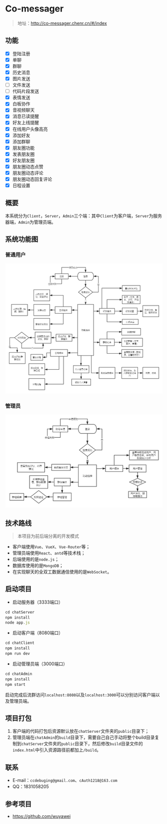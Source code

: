 # Co-messager

> 地址：http://co-messager.chenr.cn/#/index

## 功能
- [x] 登陆注册
- [x] 单聊
- [x] 群聊
- [x] 历史消息
- [x] 图片发送
- [ ] 文件发送
- [ ] 代码片段发送
- [x] 表情发送
- [x] 白板协作
- [x] 音视频聊天
- [x] 消息已读提醒
- [x] 好友上线提醒
- [x] 在线用户头像高亮
- [x] 添加好友
- [x] 添加群聊
- [x] 朋友圈功能
- [x] 发表朋友圈
- [x] 好友朋友圈
- [x] 朋友圈动态点赞
- [x] 朋友圈动态评论
- [x] 朋友圈动态回复评论
- [x] 日程设置

## 概要

本系统分为`Client`，`Server`，`Admin`三个端：其中`Client`为客户端，`Server`为服务器端，`Admin`为管理员端。

## 系统功能图

### 普通用户
![普通用户功能设计0404](./document/普通用户功能设计0404.png)

### 管理员
![普通用户功能设计0404](./document/系统管理员功能设计0404.png)

## 技术路线

> 本项目为前后端分离的开发模式

- 客户端使用`Vue`、`VueX`、`Vue-Router`等；
- 管理员端使用`React`、`antd`等技术栈；
- 后端使用的是`node.js`；
- 数据库使用的是`MongoDB`；
- 在实现聊天的全双工数据通信使用的是`WebSocket`。

## 启动项目

- 启动服务器（3333端口）
```javascript
cd chatServer
npm install
node app.js
```

- 启动客户端（8080端口）
```javascript
cd chatClient
npm install
npm run dev
```

- 启动管理员端（3000端口）
```javascript
cd chatAdmin
npm install
npm start
```

启动完成后流群访问`localhost:8080`以及`localhost:3000`可以分别访问客户端以及管理员端。

## 项目打包

1. 客户端的代码打包后资源默认放在`chatServer`文件夹的`public`目录下；
2. 管理员端在`chatAdmin`的`build`目录下，需要自己自己手动将整个build目录复制到`chatServer`文件夹的`public`目录下，然后修改`build`目录文件的`index.html`中引入资源路径前都加上`/build`。

## 联系

- E-mail：`ccdebuging@gmail.com`、`cAuth1218@163.com`
- QQ：1831058205

## 参考项目

- https://github.com/wuyawei


